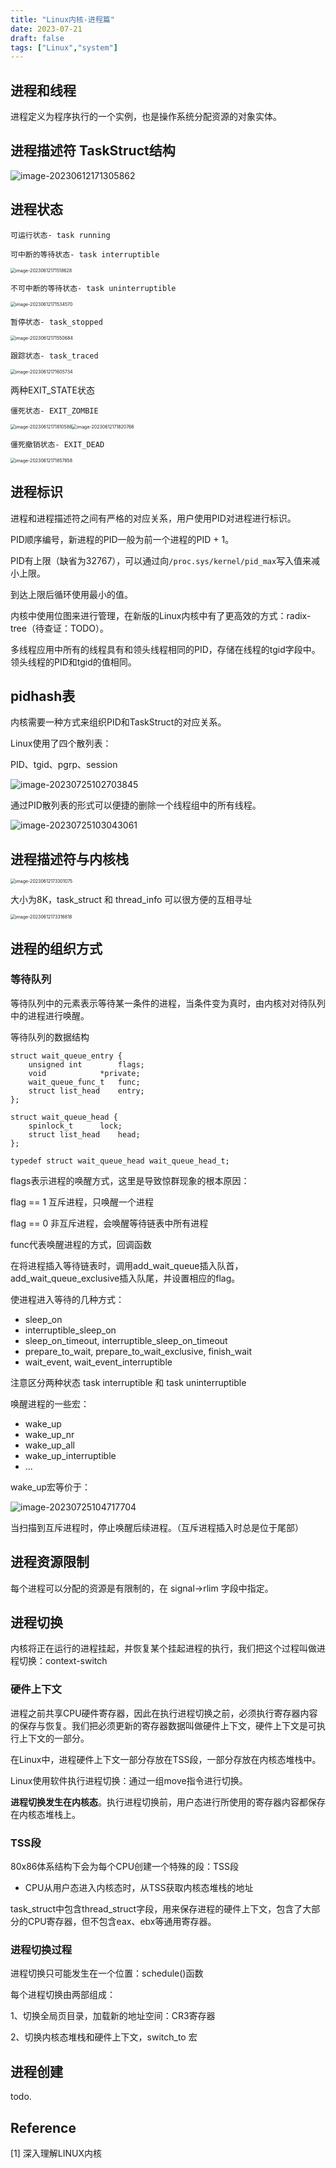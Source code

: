 ```yaml
---
title: "Linux内核-进程篇"
date: 2023-07-21
draft: false
tags: ["Linux","system"] 
---
```


## 进程和线程

进程定义为程序执行的一个实例，也是操作系统分配资源的对象实体。

## 进程描述符 TaskStruct结构

![image-20230612171305862](https://hugo-github-io.oss-cn-beijing.aliyuncs.com/img/202306211737407.png)



## 进程状态

`可运行状态- task running`

`可中断的等待状态- task interruptible`

<img src="https://hugo-github-io.oss-cn-beijing.aliyuncs.com/img/202306211737047.png" alt="image-20230612171518628" style="zoom: 50%;" />

`不可中断的等待状态- task uninterruptible`

<img src="https://hugo-github-io.oss-cn-beijing.aliyuncs.com/img/202306211737204.png" alt="image-20230612171534570" style="zoom: 50%;" />

`暂停状态- task_stopped`

<img src="https://hugo-github-io.oss-cn-beijing.aliyuncs.com/img/202306211738569.png" alt="image-20230612171550684" style="zoom:50%;" />

`跟踪状态- task_traced`

<img src="https://hugo-github-io.oss-cn-beijing.aliyuncs.com/img/202306211738204.png" alt="image-20230612171605734" style="zoom:50%;" />

两种EXIT_STATE状态

`僵死状态- EXIT_ZOMBIE`

<img src="https://hugo-github-io.oss-cn-beijing.aliyuncs.com/img/202306211738539.png" alt="image-20230612171810588" style="zoom:50%;" /><img src="https://hugo-github-io.oss-cn-beijing.aliyuncs.com/img/202306211738355.png" alt="image-20230612171820766" style="zoom:50%;" />



`僵死撤销状态- EXIT_DEAD`

<img src="https://hugo-github-io.oss-cn-beijing.aliyuncs.com/img/202306211738160.png" alt="image-20230612171857858" style="zoom:50%;" />

## 进程标识

进程和进程描述符之间有严格的对应关系，用户使用PID对进程进行标识。

PID顺序编号，新进程的PID一般为前一个进程的PID + 1。

PID有上限（缺省为32767），可以通过向`/proc.sys/kernel/pid_max`写入值来减小上限。

到达上限后循环使用最小的值。

内核中使用位图来进行管理，在新版的Linux内核中有了更高效的方式：radix-tree（待查证：TODO）。

多线程应用中所有的线程具有和领头线程相同的PID，存储在线程的tgid字段中。领头线程的PID和tgid的值相同。

## pidhash表

内核需要一种方式来组织PID和TaskStruct的对应关系。

Linux使用了四个散列表：

PID、tgid、pgrp、session

![image-20230725102703845](https://hugo-github-io.oss-cn-beijing.aliyuncs.com/img/202307251027522.png)

通过PID散列表的形式可以便捷的删除一个线程组中的所有线程。

![image-20230725103043061](https://hugo-github-io.oss-cn-beijing.aliyuncs.com/img/202307251030761.png)

## 进程描述符与内核栈

<img src="https://hugo-github-io.oss-cn-beijing.aliyuncs.com/img/202306211738057.png" alt="image-20230612173301075" style="zoom:50%;" />

大小为8K，task_struct 和 thread_info 可以很方便的互相寻址

<img src="https://hugo-github-io.oss-cn-beijing.aliyuncs.com/img/202306211738477.png" alt="image-20230612173316818" style="zoom:50%;" />

## 进程的组织方式

### 等待队列

等待队列中的元素表示等待某一条件的进程，当条件变为真时，由内核对对待队列中的进程进行唤醒。

等待队列的数据结构

```
struct wait_queue_entry {
	unsigned int		flags;
	void			*private;
	wait_queue_func_t	func;
	struct list_head	entry;
};

struct wait_queue_head {
	spinlock_t		lock;
	struct list_head	head;
};

typedef struct wait_queue_head wait_queue_head_t;
```

flags表示进程的唤醒方式，这里是导致惊群现象的根本原因：

flag == 1 互斥进程，只唤醒一个进程

flag == 0 非互斥进程，会唤醒等待链表中所有进程

func代表唤醒进程的方式，回调函数



在将进程插入等待链表时，调用add_wait_queue插入队首，add_wait_queue_exclusive插入队尾，并设置相应的flag。



使进程进入等待的几种方式：

- sleep_on
- interruptible_sleep_on
- sleep_on_timeout, interruptible_sleep_on_timeout
- prepare_to_wait, prepare_to_wait_exclusive, finish_wait
- wait_event, wait_event_interruptible

注意区分两种状态 task interruptible 和 task uninterruptible



唤醒进程的一些宏：

- wake_up
- wake_up_nr
- wake_up_all
- wake_up_interruptible
- ...

wake_up宏等价于：

![image-20230725104717704](https://hugo-github-io.oss-cn-beijing.aliyuncs.com/img/202307251047627.png)

当扫描到互斥进程时，停止唤醒后续进程。（互斥进程插入时总是位于尾部）

## 进程资源限制

每个进程可以分配的资源是有限制的，在 signal->rlim 字段中指定。

## 进程切换

内核将正在运行的进程挂起，并恢复某个挂起进程的执行，我们把这个过程叫做进程切换：context-switch

### 硬件上下文

进程之前共享CPU硬件寄存器，因此在执行进程切换之前，必须执行寄存器内容的保存与恢复。我们把必须更新的寄存器数据叫做硬件上下文，硬件上下文是可执行上下文的一部分。

在Linux中，进程硬件上下文一部分存放在TSS段，一部分存放在内核态堆栈中。

Linux使用软件执行进程切换：通过一组move指令进行切换。



**进程切换发生在内核态**。执行进程切换前，用户态进行所使用的寄存器内容都保存在内核态堆栈上。



### TSS段

80x86体系结构下会为每个CPU创建一个特殊的段：TSS段

- CPU从用户态进入内核态时，从TSS获取内核态堆栈的地址

task_struct中包含thread_struct字段，用来保存进程的硬件上下文，包含了大部分的CPU寄存器，但不包含eax、ebx等通用寄存器。

### 进程切换过程

进程切换只可能发生在一个位置：schedule()函数

每个进程切换由两部组成：

1、切换全局页目录，加载新的地址空间：CR3寄存器

2、切换内核态堆栈和硬件上下文，switch_to 宏

## 进程创建

todo.

## Reference

[1] 深入理解LINUX内核
